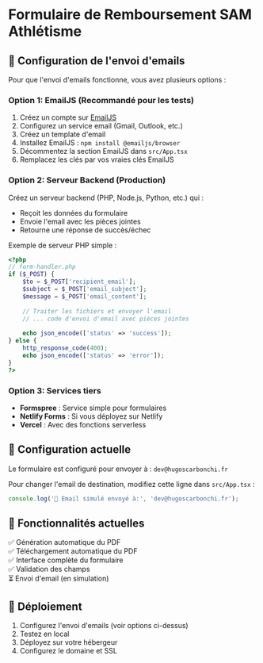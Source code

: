 # Formulaire de Remboursement SAM Athlétisme

## 🚀 Configuration de l'envoi d'emails

Pour que l'envoi d'emails fonctionne, vous avez plusieurs options :

### Option 1: EmailJS (Recommandé pour les tests)

1. Créez un compte sur [EmailJS](https://www.emailjs.com/)
2. Configurez un service email (Gmail, Outlook, etc.)
3. Créez un template d'email
4. Installez EmailJS : `npm install @emailjs/browser`
5. Décommentez la section EmailJS dans `src/App.tsx`
6. Remplacez les clés par vos vraies clés EmailJS

### Option 2: Serveur Backend (Production)

Créez un serveur backend (PHP, Node.js, Python, etc.) qui :
- Reçoit les données du formulaire
- Envoie l'email avec les pièces jointes
- Retourne une réponse de succès/échec

Exemple de serveur PHP simple :

```php
<?php
// form-handler.php
if ($_POST) {
    $to = $_POST['recipient_email'];
    $subject = $_POST['email_subject'];
    $message = $_POST['email_content'];
    
    // Traiter les fichiers et envoyer l'email
    // ... code d'envoi d'email avec pièces jointes
    
    echo json_encode(['status' => 'success']);
} else {
    http_response_code(400);
    echo json_encode(['status' => 'error']);
}
?>
```

### Option 3: Services tiers

- **Formspree** : Service simple pour formulaires
- **Netlify Forms** : Si vous déployez sur Netlify
- **Vercel** : Avec des fonctions serverless

## 📧 Configuration actuelle

Le formulaire est configuré pour envoyer à : `dev@hugoscarbonchi.fr`

Pour changer l'email de destination, modifiez cette ligne dans `src/App.tsx` :
```javascript
console.log('📧 Email simulé envoyé à:', 'dev@hugoscarbonchi.fr');
```

## 🔧 Fonctionnalités actuelles

✅ Génération automatique du PDF  
✅ Téléchargement automatique du PDF  
✅ Interface complète du formulaire  
✅ Validation des champs  
⏳ Envoi d'email (en simulation)  

## 🚀 Déploiement

1. Configurez l'envoi d'emails (voir options ci-dessus)
2. Testez en local
3. Déployez sur votre hébergeur
4. Configurez le domaine et SSL
